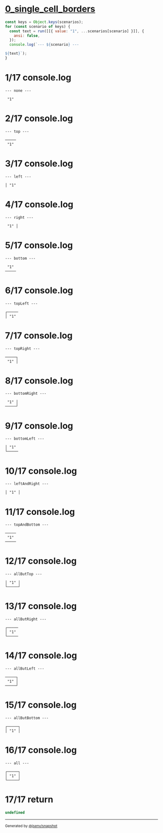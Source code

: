 # [0_single_cell_borders](../../table_single_cell.test.mjs#L110)

```js
const keys = Object.keys(scenarios);
for (const scenario of keys) {
  const text = run([[{ value: "1", ...scenarios[scenario] }]], {
    ansi: false,
  });
  console.log(`--- ${scenario} ---

${text}`);
}
```

# 1/17 console.log

```console
--- none ---

 "1" 
```

# 2/17 console.log

```console
--- top ---

─────
 "1" 
```

# 3/17 console.log

```console
--- left ---

│ "1" 
```

# 4/17 console.log

```console
--- right ---

 "1" │
```

# 5/17 console.log

```console
--- bottom ---

 "1" 
─────
```

# 6/17 console.log

```console
--- topLeft ---

┌─────
│ "1" 
```

# 7/17 console.log

```console
--- topRight ---

─────┐
 "1" │
```

# 8/17 console.log

```console
--- bottomRight ---

 "1" │
─────┘
```

# 9/17 console.log

```console
--- bottomLeft ---

│ "1" 
└─────
```

# 10/17 console.log

```console
--- leftAndRight ---

│ "1" │
```

# 11/17 console.log

```console
--- topAndBottom ---

─────
 "1" 
─────
```

# 12/17 console.log

```console
--- allButTop ---

│ "1" │
└─────┘
```

# 13/17 console.log

```console
--- allButRight ---

┌─────
│ "1" 
└─────
```

# 14/17 console.log

```console
--- allButLeft ---

─────┐
 "1" │
─────┘
```

# 15/17 console.log

```console
--- allButBottom ---

┌─────┐
│ "1" │
```

# 16/17 console.log

```console
--- all ---

┌─────┐
│ "1" │
└─────┘
```

# 17/17 return

```js
undefined
```

---

<sub>
  Generated by <a href="https://github.com/jsenv/core/tree/main/packages/independent/snapshot">@jsenv/snapshot</a>
</sub>
